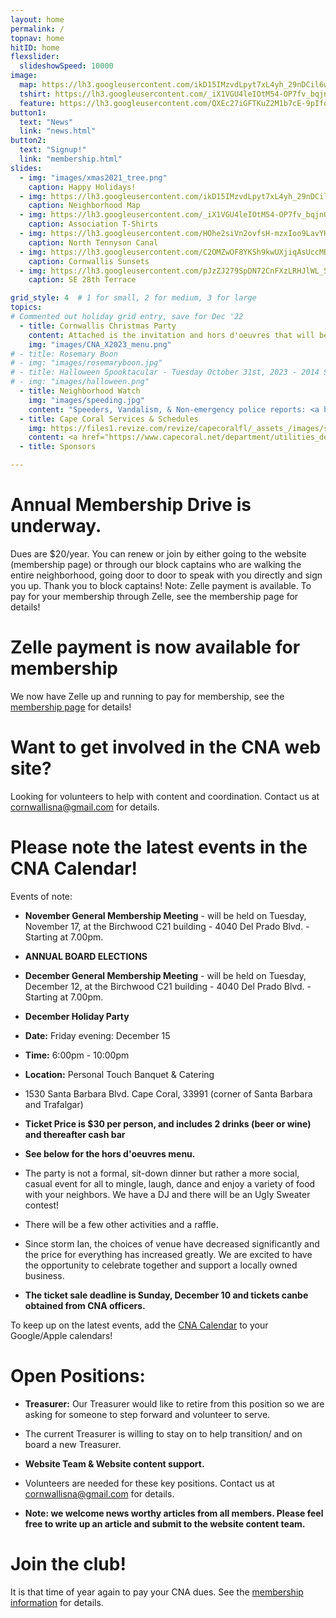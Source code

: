 ```yaml
---
layout: home
permalink: /
topnav: home
hitID: home
flexslider:
  slideshowSpeed: 10000
image:
  map: https://lh3.googleusercontent.com/ikD15IMzvdLpyt7xL4yh_29nDCil6wgNsVjgbZYYgleNWLsX1lUzfAMWQLyCRqfBNo9_lFBMskOV_HXXkLDDZhlSSaWdzcKQTFVF2ceSlYvStsVtzCufi_tjB3G0MV5ugvSsIYx05g=w2400
  tshirt: https://lh3.googleusercontent.com/_iX1VGU4leIOtM54-OP7fv_bqjnQz4GpuHPdmRBh7QZ3jSZApQO-KHQQzUOD-rnm3kNHbVazFIEN2rEqtRtxeKtVXgqrgI3UZTjmzYCsU3_aX9gcX5cjy5IJorA-aWWbRLtG9h5ORg=w2400
  feature: https://lh3.googleusercontent.com/QXEc27iGFTKuZ2M1b7cE-9pIfqCFJYBDuUB9GNnZLRrNDmEtnEokNxYp-ywWsa9u_CXPKOd8zJBHk_l62CK1daJxeTTmA1zmDtKk0_DCv7Rgd3UbPSDjR9ffqZUAEM0tiFnwETl2uw=w2400
button1:
  text: "News"
  link: "news.html"
button2:
  text: "Signup!"
  link: "membership.html"
slides:
  - img: "images/xmas2021_tree.png"
    caption: Happy Holidays!
  - img: https://lh3.googleusercontent.com/ikD15IMzvdLpyt7xL4yh_29nDCil6wgNsVjgbZYYgleNWLsX1lUzfAMWQLyCRqfBNo9_lFBMskOV_HXXkLDDZhlSSaWdzcKQTFVF2ceSlYvStsVtzCufi_tjB3G0MV5ugvSsIYx05g=w2400
    caption: Neighborhood Map
  - img: https://lh3.googleusercontent.com/_iX1VGU4leIOtM54-OP7fv_bqjnQz4GpuHPdmRBh7QZ3jSZApQO-KHQQzUOD-rnm3kNHbVazFIEN2rEqtRtxeKtVXgqrgI3UZTjmzYCsU3_aX9gcX5cjy5IJorA-aWWbRLtG9h5ORg=w2400
    caption: Association T-Shirts
  - img: https://lh3.googleusercontent.com/HOhe2siVn2ovfsH-mzxIoo9LavYHPvyKFRhFSga2vh1V_MNto-NoFz02oXG5plITUAwmlQ9EqUdQ3cU7xq4MIubQJkPS9wGEGryQfy7JYM7lg8OXsoGzqswljUQs2vDKmynCb6ce23U=w2400
    caption: North Tennyson Canal
  - img: https://lh3.googleusercontent.com/C2OMZwOF8YKSh9kwUXjiqAsUccMBQ-84WrrbtB5l9nrk79Vz3Ah9qCY6Kk67NOSv9iygqsln7QaMTfmyQEyLGCFxmR7d68n6cIY89hxXMbDxnyDcQW-MM725O4Ci4VE5SVHoYyMeUaU=w2400
    caption: Cornwallis Sunsets
  - img: https://lh3.googleusercontent.com/pJzZJ279SpDN72CnFXzLRHJlWL_5fmlA0MC28UEPr-jHUbvKtH2zlpWyb5rstYA2woHhjDgB2OyvshqQl11OmpPPtCyi1NSxtGl26Vq5gQOSYbu3xgtMg7rN8Bi6de1siAiYLHb1fsw=w2400
    caption: SE 28th Terrace

grid_style: 4  # 1 for small, 2 for medium, 3 for large
topics:
# Commented out holiday grid entry, save for Dec '22
  - title: Cornwallis Christmas Party
    content: Attached is the invitation and hors d'oeuvres that will be served. The venue has a minimum person count of 30. Tickets will be sold by CNA officers. The ticket sale deadline is Sunday, December 10.
    img: "images/CNA_X2023_menu.png"
# - title: Rosemary Boon
# - img: "images/rosemaryboon.jpg"
# - title: Halloween Spooktacular - Tuesday October 31st, 2023 - 2014 SE 29th Street - 6:00PM
# - img: "images/halloween.png"  
  - title: Neighborhood Watch
    img: "images/speeding.jpg"
    content: "Speeders, Vandalism, & Non-emergency police reports: <a href='tel:239-547-3223'>239-547-3223</a>.  <p> Code enforcement issues, Citizens Action Center, broken sprinklers and mowing issues: <a href='tel:311'>311</a>"
  - title: Cape Coral Services & Schedules
    img: https://files1.revize.com/revize/capecoralfl/_assets_/images/slider-1.jpg
    content: <a href="https://www.capecoral.net/department/utilities_department/watering_schedule.php">Watering schedule</a><p/><a href="https://www.capecoral.net/department/public_works/solid_waste.php">Waste, Horticulture & Bulk pickup schedule</a>
  - title: Sponsors

---
```


# Annual Membership Drive is underway.

Dues are $20/year.
You can renew or join by either going to the website (membership page) or through our block captains who are walking the entire neighborhood, going door to door to speak with you directly and sign you up. Thank you to block captains!
Note: Zelle payment is available.  To pay for your membership through Zelle, see the membership page for details!

# Zelle payment is now available for membership

We now have Zelle up and running to pay for membership, see the [membership page](/membership.html) for details!


# Want to get involved in the CNA web site?

Looking for volunteers to help with content and coordination.
Contact us at [cornwallisna@gmail.com](mailto:cornwallisna@gmail.com) for details.


# Please note the latest events in the CNA Calendar!

Events of note:
  
* **November General Membership Meeting** - will be held on Tuesday, November 17, at the Birchwood C21 building - 4040 Del Prado Blvd. - Starting at 7.00pm.
* **ANNUAL BOARD ELECTIONS**

* **December General Membership Meeting** - will be held on Tuesday, December 12, at the Birchwood C21 building - 4040 Del Prado Blvd. - Starting at 7.00pm.

* **December Holiday Party**
  
* **Date:** Friday evening: December 15
* **Time:** 6:00pm - 10:00pm
* **Location:** Personal Touch Banquet & Catering
* 1530 Santa Barbara Blvd. Cape Coral, 33991 (corner of Santa Barbara and Trafalgar)

* **Ticket Price is $30 per person, and includes 2 drinks (beer or wine) and thereafter cash bar**

* **See below for the hors d'oeuvres menu.**

* The party is not a formal, sit-down dinner but rather a more social, casual event for all to mingle, laugh, dance and enjoy a variety of food with your neighbors. We have a DJ and there will be an Ugly Sweater contest!
* There will be a few other activities and a raffle.

* Since storm Ian, the choices of venue have decreased significantly and the price for everything has increased greatly. We are excited to have the opportunity to celebrate together and support a locally owned business.

* **The ticket sale deadline is Sunday, December 10 and tickets canbe obtained from CNA officers.**


To keep up on the latest events, add the [CNA Calendar](/calendar.html) to your Google/Apple calendars!

#  Open Positions:

* **Treasurer:** Our Treasurer would like to retire from this position so we are asking for someone to step forward and volunteer to serve.
* The current Treasurer is willing to stay on to help transition/ and on board a new Treasurer. 

* **Website Team & Website content support.**

* Volunteers are needed for these key positions.  Contact us at [cornwallisna@gmail.com](cornwallisna@gmail.com) for details.
  
* **Note: we welcome news worthy articles from all members. Please feel free to write up an article and submit to the website content team.**

# Join the club!

It is that time of year again to pay your CNA dues.  See the [membership information](membership.html) for details.

